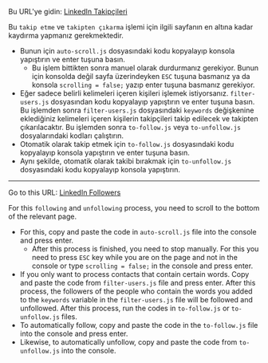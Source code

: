 
Bu URL'ye gidin: [LinkedIn Takipçileri](https://www.linkedin.com/mynetwork/network-manager/people-follow/followers/)

Bu `takip etme` ve `takipten çıkarma` işlemi için ilgili sayfanın en altına kadar kaydırma yapmanız gerekmektedir. 
- Bunun için `auto-scroll.js` dosyasındaki kodu kopyalayıp konsola yapıştırın ve enter tuşuna basın.
    - Bu işlem bittikten sonra manuel olarak durdurmanız gerekiyor. Bunun için konsolda değil sayfa üzerindeyken `ESC` tuşuna basmanız ya da konsola `scrolling = false;` yazıp enter tuşuna basmanız gerekiyor.
- Eğer sadece belirli kelimeleri içeren kişileri işlemek istiyorsanız. `filter-users.js` dosyasından kodu kopyalayıp yapıştırın ve enter tuşuna basın. Bu işlemden sonra `filter-users.js` dosyasındaki `keywords` değişkenine eklediğiniz kelimeleri içeren kişilerin takipçileri takip edilecek ve takipten çıkarılacaktır. Bu işlemden sonra `to-follow.js` veya `to-unfollow.js` dosyalarındaki kodları çalıştırın.
- Otomatik olarak takip etmek için `to-follow.js` dosyasındaki kodu kopyalayıp konsola yapıştırın ve enter tuşuna basın.
- Aynı şekilde, otomatik olarak takibi bırakmak için `to-unfollow.js` dosyasındaki kodu kopyalayıp konsola yapıştırın.

---

Go to this URL: [LinkedIn Followers](https://www.linkedin.com/mynetwork/network-manager/people-follow/followers/)

For this `following` and `unfollowing` process, you need to scroll to the bottom of the relevant page. 
- For this, copy and paste the code in `auto-scroll.js` file into the console and press enter.
    - After this process is finished, you need to stop manually. For this you need to press `ESC` key while you are on the page and not in the console or type `scrolling = false;` in the console and press enter.
- If you only want to process contacts that contain certain words. Copy and paste the code from `filter-users.js` file and press enter. After this process, the followers of the people who contain the words you added to the `keywords` variable in the `filter-users.js` file will be followed and unfollowed. After this process, run the codes in `to-follow.js` or `to-unfollow.js` files.
- To automatically follow, copy and paste the code in the `to-follow.js` file into the console and press enter.
- Likewise, to automatically unfollow, copy and paste the code from `to-unfollow.js` into the console.
